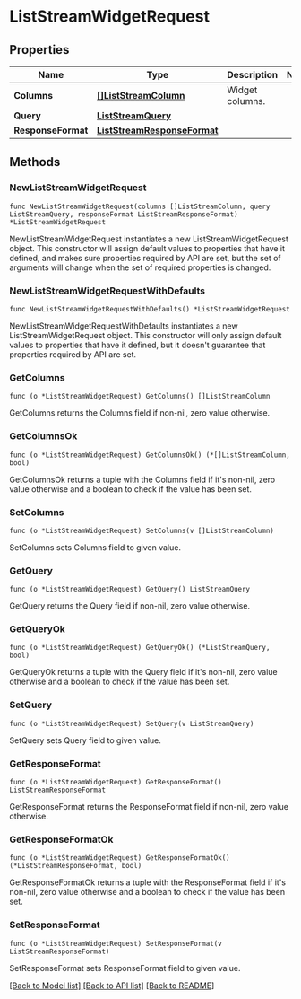 # ListStreamWidgetRequest

## Properties

Name | Type | Description | Notes
---- | ---- | ----------- | ------
**Columns** | [**[]ListStreamColumn**](ListStreamColumn.md) | Widget columns. | 
**Query** | [**ListStreamQuery**](ListStreamQuery.md) |  | 
**ResponseFormat** | [**ListStreamResponseFormat**](ListStreamResponseFormat.md) |  | 

## Methods

### NewListStreamWidgetRequest

`func NewListStreamWidgetRequest(columns []ListStreamColumn, query ListStreamQuery, responseFormat ListStreamResponseFormat) *ListStreamWidgetRequest`

NewListStreamWidgetRequest instantiates a new ListStreamWidgetRequest object.
This constructor will assign default values to properties that have it defined,
and makes sure properties required by API are set, but the set of arguments
will change when the set of required properties is changed.

### NewListStreamWidgetRequestWithDefaults

`func NewListStreamWidgetRequestWithDefaults() *ListStreamWidgetRequest`

NewListStreamWidgetRequestWithDefaults instantiates a new ListStreamWidgetRequest object.
This constructor will only assign default values to properties that have it defined,
but it doesn't guarantee that properties required by API are set.

### GetColumns

`func (o *ListStreamWidgetRequest) GetColumns() []ListStreamColumn`

GetColumns returns the Columns field if non-nil, zero value otherwise.

### GetColumnsOk

`func (o *ListStreamWidgetRequest) GetColumnsOk() (*[]ListStreamColumn, bool)`

GetColumnsOk returns a tuple with the Columns field if it's non-nil, zero value otherwise
and a boolean to check if the value has been set.

### SetColumns

`func (o *ListStreamWidgetRequest) SetColumns(v []ListStreamColumn)`

SetColumns sets Columns field to given value.


### GetQuery

`func (o *ListStreamWidgetRequest) GetQuery() ListStreamQuery`

GetQuery returns the Query field if non-nil, zero value otherwise.

### GetQueryOk

`func (o *ListStreamWidgetRequest) GetQueryOk() (*ListStreamQuery, bool)`

GetQueryOk returns a tuple with the Query field if it's non-nil, zero value otherwise
and a boolean to check if the value has been set.

### SetQuery

`func (o *ListStreamWidgetRequest) SetQuery(v ListStreamQuery)`

SetQuery sets Query field to given value.


### GetResponseFormat

`func (o *ListStreamWidgetRequest) GetResponseFormat() ListStreamResponseFormat`

GetResponseFormat returns the ResponseFormat field if non-nil, zero value otherwise.

### GetResponseFormatOk

`func (o *ListStreamWidgetRequest) GetResponseFormatOk() (*ListStreamResponseFormat, bool)`

GetResponseFormatOk returns a tuple with the ResponseFormat field if it's non-nil, zero value otherwise
and a boolean to check if the value has been set.

### SetResponseFormat

`func (o *ListStreamWidgetRequest) SetResponseFormat(v ListStreamResponseFormat)`

SetResponseFormat sets ResponseFormat field to given value.



[[Back to Model list]](../README.md#documentation-for-models) [[Back to API list]](../README.md#documentation-for-api-endpoints) [[Back to README]](../README.md)


